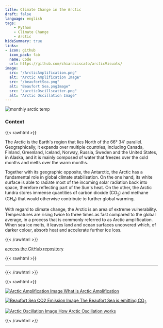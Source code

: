```yaml
---
title: Climate Change in the Arctic
draft: false
language: english
tags:
    - Python
    - Climate Change
    - Arctic
hideSummary: true
links:
- icon: github
  icon_pack: fab
  name: Code
  url: https://github.com/chiaraciscato/arcticVisuals/
image:
  src: "/ArcticAmplification.png"
  alt: "Arctic Amplification Image"
  src: "/beaufortSea.png"
  alt: "Beaufort Sea.pngImage"
  src: "/arcticOscillscatter.png"
  alt: "Arctic Oscillation Image"
---
```


![monthly arctic temp](/MonthlyArcticTemp.png)

<!-- {{< rawhtml >}}

<p style="margin-bottom:7em"></p>

{{< /rawhtml >}} -->

### Context

{{< rawhtml >}}

<p>The Arctic is the Earth's region that lies North of the 66° 34' parallel. Geographically, it expands over multiple countries, including Canada, Finland, Greenland, Iceland, Norway, Russia, Sweden and the United States, in Alaska, and it is mainly composed of water that freezes over the cold months and melts over the warm months.</p> 

<p>Together with its geographic opposite, the Antarctic, the Arctic has a fundamental role in global climate stabilisation. On the one hand, its white surface is able to radiate most of the incoming solar radiation back into space, therefore reflecting part of the Sun's heat. On the other, the Arctic tundra stores immense quantities of carbon dioxide (CO<sub>2</sub>) and methane (CH<sub>4</sub>) that would otherwise contribute to further global warming.</p>

<p>With regard to climate change, the Arctic is an area of extreme vulnerability. Temperatures are rising twice to three times as fast compared to the global average, in a process that is commonly referred to as Arctic amplification. When sea ice melts, it leaves land and ocean surfaces uncovered which, of darker colour, absorb heat and accelerate further ice loss. </p>

{{< /rawhtml >}}

[access the GitHub repository](https://github.com/chiaraciscato/arcticVisuals/tree/main) 

{{< rawhtml >}}

<hr />

{{< /rawhtml >}}

<p>
</p>

{{< rawhtml >}}

<p><a href="https://www.osservatorioartico.it/amplificazione-artica/" title="What is Arctic Amplification">
    <img src="/ArcticAmplification.png" alt="Arctic Amplification Image">
    What is Arctic Amplification
</a></p>

<p><a href="https://www.osservatorioartico.it/mare-co2-beaufort/" title="The Beaufort Sea is emitting CO<sub>2</sub>">
    <img src="/beaufortSea.png" alt="Beaufort Sea CO2 Emission Image">
    The Beaufort Sea is emitting CO<sub>2</sub>
</a></p>

<p><a href="https://www.osservatorioartico.it/oscillazione-artica/" title="How Arctic Oscillation works">
    <img src="/arcticOscillscatter.png" alt="Arctic Oscillation Image">
    How Arctic Oscillation works
</a></p>

{{< /rawhtml >}}
